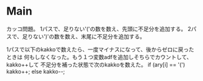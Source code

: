 # Main
カッコ問題。
1パスで、足りない'('の数を数え、先頭に不足分を追加する。
2パスで、足りない')'の数を数え、末尾に不足分を追加する。

1パスで以下のkakkoで数えたら、一度マイナスになって、後からゼロに戻ったときは
何もしなくなった。もう１つ変数adfを追加しそちらでカウントして、kakko++して
不足分を補った状態で次のkakkoを数えた。
			if (ary[i] == '(') kakko++;
			else kakko--;
